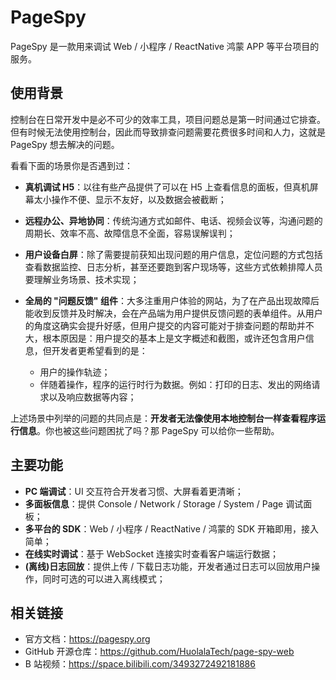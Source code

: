 # PageSpy

PageSpy 是一款用来调试 Web / 小程序 / ReactNative 鸿蒙 APP 等平台项目的服务。

## 使用背景

控制台在日常开发中是必不可少的效率工具，项目问题总是第一时间通过它排查。但有时候无法使用控制台，因此而导致排查问题需要花费很多时间和人力，这就是 PageSpy 想去解决的问题。

看看下面的场景你是否遇到过：

- **真机调试 H5**：以往有些产品提供了可以在 H5 上查看信息的面板，但真机屏幕太小操作不便、显示不友好，以及数据会被截断；
- **远程办公、异地协同**：传统沟通方式如邮件、电话、视频会议等，沟通问题的周期长、效率不高、故障信息不全面，容易误解误判；
- **用户设备白屏**：除了需要提前获知出现问题的用户信息，定位问题的方式包括查看数据监控、日志分析，甚至还要跑到客户现场等，这些方式依赖排障人员要理解业务场景、技术实现；
- **全局的 "问题反馈" 组件**：大多注重用户体验的网站，为了在产品出现故障后能收到反馈并及时解决，会在产品端为用户提供反馈问题的表单组件。从用户的角度这确实会提升好感，但用户提交的内容可能对于排查问题的帮助并不大，根本原因是：用户提交的基本上是文字概述和截图，或许还包含用户信息，但开发者更希望看到的是：

  - 用户的操作轨迹；
  - 伴随着操作，程序的运行时行为数据。例如：打印的日志、发出的网络请求以及响应数据等内容；

上述场景中列举的问题的共同点是：**开发者无法像使用本地控制台一样查看程序运行信息**。你也被这些问题困扰了吗？那 PageSpy 可以给你一些帮助。

## 主要功能

- **PC 端调试**：UI 交互符合开发者习惯、大屏看着更清晰；
- **多面板信息**：提供 Console / Network / Storage / System / Page 调试面板；
- **多平台的 SDK**：Web / 小程序 / ReactNative / 鸿蒙的 SDK 开箱即用，接入简单；
- **在线实时调试**：基于 WebSocket 连接实时查看客户端运行数据；
- **(离线)日志回放**：提供上传 / 下载日志功能，开发者通过日志可以回放用户操作，同时可选的可以进入离线模式；

## 相关链接

- 官方文档：<https://pagespy.org>
- GitHub 开源仓库：<https://github.com/HuolalaTech/page-spy-web>
- B 站视频：<https://space.bilibili.com/3493272492181886>
